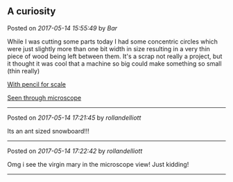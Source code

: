 ## A curiosity
Posted on *2017-05-14 15:55:49* by *Bar*

While I was cutting some parts today I had some concentric circles which were just slightly more than one bit width in size resulting in a very thin piece of wood being left between them. It's a scrap not really a project, but it thought it was cool that a machine so big could make something so small (thin really)

 [With pencil for scale](//muut.com/u/maslowcnc/s3/:maslowcnc:AZNU:screenshot_20170514155141.png.jpg) 

 [Seen through microscope](//muut.com/u/maslowcnc/s3/:maslowcnc:TvFI:screenshot_20170514155150.png.jpg)

---

Posted on *2017-05-14 17:21:45* by *rollandelliott*

Its an ant sized snowboard!!!

---

Posted on *2017-05-14 17:22:42* by *rollandelliott*

Omg i see the virgin mary in the microscope view! Just kidding!

---

